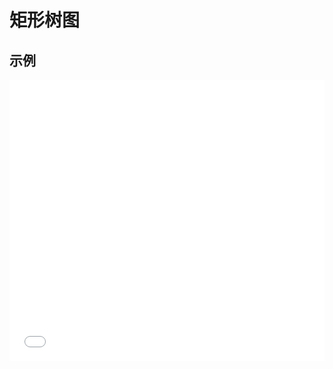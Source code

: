 # 矩形树图

## 示例

<iframe width="100%" height="450" src="//jsfiddle.net/zimoon/sxchnp42/embedded/result,resources,html,js/?bodyColor=fff" allowfullscreen="allowfullscreen" frameborder="0"></iframe>


